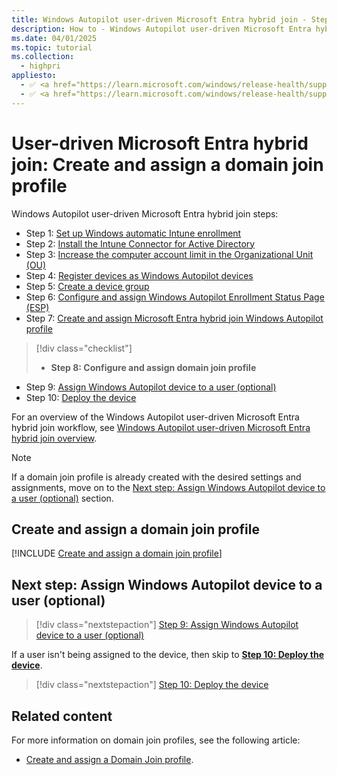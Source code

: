 ```yaml
---
title: Windows Autopilot user-driven Microsoft Entra hybrid join - Step 8 of 10 - Create and assign a domain join profile
description: How to - Windows Autopilot user-driven Microsoft Entra hybrid join - Step 8 of 10 - Create and assign a domain join profile.
ms.date: 04/01/2025
ms.topic: tutorial
ms.collection:
  - highpri
appliesto:
  - ✅ <a href="https://learn.microsoft.com/windows/release-health/supported-versions-windows-client" target="_blank">Windows 11</a>
  - ✅ <a href="https://learn.microsoft.com/windows/release-health/supported-versions-windows-client" target="_blank">Windows 10</a>
---
```


# User-driven Microsoft Entra hybrid join: Create and assign a domain join profile

Windows Autopilot user-driven Microsoft Entra hybrid join steps:

- Step 1: [Set up Windows automatic Intune enrollment](hybrid-azure-ad-join-automatic-enrollment.md)
- Step 2: [Install the Intune Connector for Active Directory](hybrid-azure-ad-join-intune-connector.md)
- Step 3: [Increase the computer account limit in the Organizational Unit (OU)](hybrid-azure-ad-join-computer-account-limit.md)
- Step 4: [Register devices as Windows Autopilot devices](hybrid-azure-ad-join-register-device.md)
- Step 5: [Create a device group](hybrid-azure-ad-join-device-group.md)
- Step 6: [Configure and assign Windows Autopilot Enrollment Status Page (ESP)](hybrid-azure-ad-join-esp.md)
- Step 7: [Create and assign Microsoft Entra hybrid join Windows Autopilot profile](hybrid-azure-ad-join-autopilot-profile.md)

> [!div class="checklist"]
>
> - **Step 8: Configure and assign domain join profile**

- Step 9: [Assign Windows Autopilot device to a user (optional)](hybrid-azure-ad-join-assign-device-to-user.md)
- Step 10: [Deploy the device](hybrid-azure-ad-join-deploy-device.md)

For an overview of the Windows Autopilot user-driven Microsoft Entra hybrid join workflow, see [Windows Autopilot user-driven Microsoft Entra hybrid join overview](hybrid-azure-ad-join-workflow.md#workflow).

> [!NOTE]
>
> If a domain join profile is already created with the desired settings and assignments, move on to the [Next step: Assign Windows Autopilot device to a user (optional)](#next-step-assign-windows-autopilot-device-to-a-user-optional) section.

## Create and assign a domain join profile

[!INCLUDE [Create and assign a domain join profile](../includes/domain-join-profile.md)]

## Next step: Assign Windows Autopilot device to a user (optional)

> [!div class="nextstepaction"]
> [Step 9: Assign Windows Autopilot device to a user (optional)](hybrid-azure-ad-join-assign-device-to-user.md)

If a user isn't being assigned to the device, then skip to **[Step 10: Deploy the device](hybrid-azure-ad-join-deploy-device.md)**.

> [!div class="nextstepaction"]
> [Step 10: Deploy the device](hybrid-azure-ad-join-deploy-device.md)

## Related content

For more information on domain join profiles, see the following article:

- [Create and assign a Domain Join profile](../../windows-autopilot-hybrid.md#create-and-assign-a-domain-join-profile).
